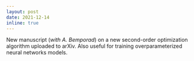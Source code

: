 ```yaml
---
layout: post
date: 2021-12-14
inline: true
---
```


New manuscript (_with_ <a style="text-decoration:none" href="http://cse.lab.imtlucca.it/~bemporad/" target="_blank">_A. Bemporad_</a>) on a new second-order optimization algorithm uploaded to <a style="text-decoration:none" href="https://arxiv.org/abs/2112.07344/" target="_blank">arXiv</a>. Also useful for training overparameterized neural networks models.
